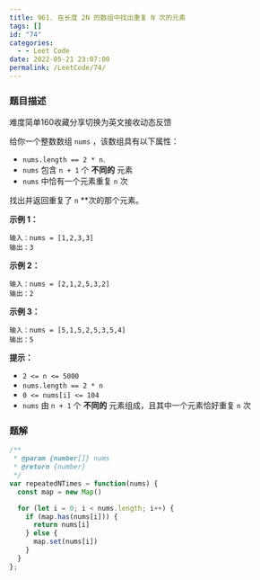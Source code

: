 ```yaml
---
title: 961. 在长度 2N 的数组中找出重复 N 次的元素
tags: []
id: "74"
categories:
  - - Leet Code
date: 2022-05-21 23:07:00
permalink: /LeetCode/74/
---
```


### 题目描述

难度简单160收藏分享切换为英文接收动态反馈

给你一个整数数组 `nums` ，该数组具有以下属性：

- `nums.length == 2 * n`.
- `nums` 包含 `n + 1` 个 **不同的** 元素
- `nums` 中恰有一个元素重复 `n` 次

找出并返回重复了 `n` **次的那个元素。

<!--more-->

**示例 1：**

```
输入：nums = [1,2,3,3]
输出：3

```

**示例 2：**

```
输入：nums = [2,1,2,5,3,2]
输出：2

```

**示例 3：**

```
输入：nums = [5,1,5,2,5,3,5,4]
输出：5

```

**提示：**

- `2 <= n <= 5000`
- `nums.length == 2 * n`
- `0 <= nums[i] <= 104`
- `nums` 由 `n + 1` 个 **不同的** 元素组成，且其中一个元素恰好重复 `n` 次

### 题解

```jsx
/**
 * @param {number[]} nums
 * @return {number}
 */
var repeatedNTimes = function(nums) {
  const map = new Map()

  for (let i = 0; i < nums.length; i++) {
    if (map.has(nums[i])) {
      return nums[i]
    } else {
      map.set(nums[i])
    }
  }
};
```